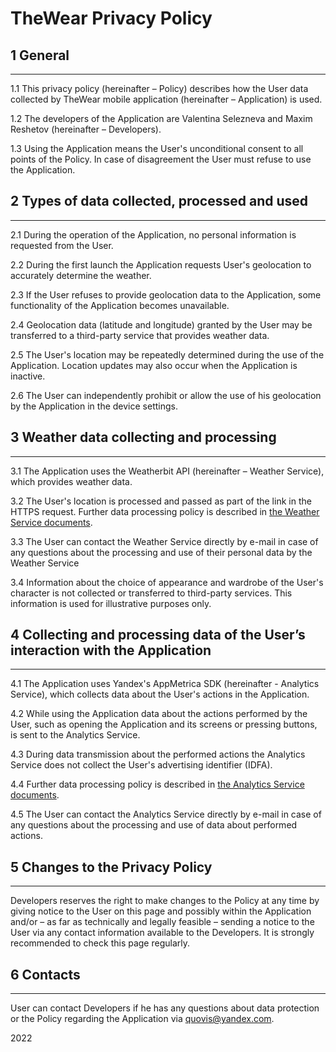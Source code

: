 # TheWear Privacy Policy

## 1 General

---

1.1 This privacy policy (hereinafter – Policy) describes how the User data collected by TheWear mobile application (hereinafter – Application) is used.

1.2 The developers of the Application are Valentina Selezneva and Maxim Reshetov (hereinafter – Developers).

1.3 Using the Application means the User's unconditional consent to all points of the Policy. In case of disagreement the User must refuse to use the Application.

## 2 Types of data collected, processed and used

---

2.1 During the operation of the Application, no personal information is requested from the User.

2.2 During the first launch the Application requests User's geolocation to accurately determine the weather.

2.3 If the User refuses to provide geolocation data to the Application, some functionality of the Application becomes unavailable.

2.4 Geolocation data (latitude and longitude) granted by the User may be transferred to a third-party service that provides weather data.

2.5 The User's location may be repeatedly determined during the use of the Application. Location updates may also occur when the Application is inactive.

2.6 The User can independently prohibit or allow the use of his geolocation by the Application in the device settings.

## 3 Weather data collecting and processing

---

3.1 The Application uses the Weatherbit API (hereinafter – Weather Service), which provides weather data.

3.2 The User's location is processed and passed as part of the link in the HTTPS request. Further data processing policy is described in [the Weather Service documents](https://www.weatherbit.io/privacy).

3.3 The User can contact the Weather Service directly by e-mail in case of any questions about the processing and use of their personal data by the Weather Service

3.4 Information about the choice of appearance and wardrobe of the User's character is not collected or transferred to third-party services. This information is used for illustrative purposes only.

## 4 Collecting and processing data of the User’s interaction with the Application

---

4.1 The Application uses Yandex's AppMetrica SDK (hereinafter - Analytics Service), which collects data about the User's actions in the Application.

4.2 While using the Application data about the actions performed by the User, such as opening the Application and its screens or pressing buttons, is sent to the Analytics Service.

4.3 During data transmission about the performed actions the Analytics Service does not collect the User's advertising identifier (IDFA).

4.4 Further data processing policy is described in [the Analytics Service documents](https://yandex.com/legal/metrica_eea_termsofuse/).

4.5 The User can contact the Analytics Service directly by e-mail in case of any questions about the processing and use of data about performed actions.

## 5 Changes to the Privacy Policy

---

Developers reserves the right to make changes to the Policy at any time by giving notice to the User on this page and possibly within the Application and/or – as far as technically and legally feasible – sending a notice to the User via any contact information available to the Developers. It is strongly recommended to check this page regularly.

## 6 Contacts

---

User can contact Developers if he has any questions about data protection or the Policy regarding the Application via quovis@yandex.com.

2022
